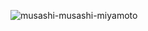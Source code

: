 ![musashi-musashi-miyamoto](https://user-images.githubusercontent.com/69073534/220645359-50259b36-ff3d-436e-962b-d39219f944d4.gif)
